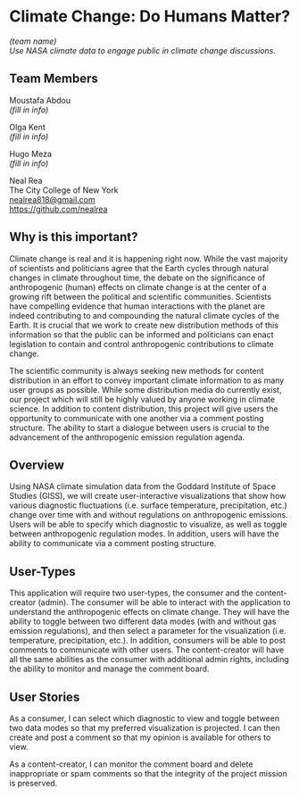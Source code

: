 # Climate Change: Do Humans Matter?
*(team name)*  
*Use NASA climate data to engage public in climate change discussions.*

## __Team Members__  
Moustafa Abdou  
*(fill in info)*

Olga Kent  
*(fill in info)*

Hugo Meza  
*(fill in info)*

Neal Rea  
The City College of New York  
nealrea818@gmail.com  
https://github.com/nealrea  

## Why is this important?  
Climate change is real and it is happening right now.  While the vast majority of scientists and politicians agree that the Earth cycles through natural changes in climate throughout time, the debate on the significance of anthropogenic (human) effects on climate change is at the center of  a growing rift between the political and scientific communities.  Scientists have compelling evidence that human interactions with the planet are indeed contributing to and compounding the natural climate cycles of the Earth.  It is crucial that we work to create new distribution methods of this information so that the public can be informed and politicians can enact legislation to contain and control anthropogenic contributions to climate change.

The scientific community is always seeking new methods for content distribution in an effort to convey important climate information to as many user groups as possible. While some distribution media do currently exist, our project which will still be highly valued by anyone working in climate science. In addition to content distribution, this project will give users the opportunity to communicate with one another via a comment posting structure. The ability to start a dialogue between users is crucial to the advancement of the anthropogenic emission regulation agenda. 

## Overview  
Using NASA climate simulation data from the Goddard Institute of Space Studies (GISS), we will create user-interactive visualizations that show how various diagnostic fluctuations (i.e. surface temperature, precipitation, etc.) change over time with and without regulations on anthropogenic emissions.  Users will be able to specify which diagnostic to visualize, as well as toggle between anthropogenic regulation modes. In addition, users will have the ability to communicate via a comment posting structure.

## User-Types  
This application will require two user-types, the consumer and the content-creator (admin). The consumer will be able to interact with the application to understand the anthropogenic effects on climate change. They will have the ability to toggle between two different data modes (with and without gas emission regulations), and then select a parameter for the visualization (i.e. temperature, precipitation, etc.). In addition, consumers will be able to post comments to communicate with other users. The content-creator will have all the same abilities as the consumer with additional admin rights, including the ability to monitor and manage the comment board.

## User Stories  
As a consumer, I can select which diagnostic to view and toggle between two data modes so that my preferred visualization is projected. I can then create and post a comment so that my opinion is available for others to view. 

As a content-creator, I can monitor the comment board and delete inappropriate or spam comments so that the integrity of the project mission is preserved.